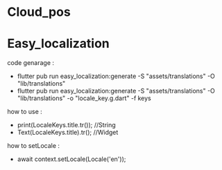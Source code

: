 # Cloud_pos

# Easy_localization

code genarage :

- flutter pub run easy_localization:generate -S "assets/translations" -O "lib/translations"
- flutter pub run easy_localization:generate -S "assets/translations" -O "lib/translations" -o "locale_key.g.dart" -f keys

how to use :

- print(LocaleKeys.title.tr()); //String
- Text(LocaleKeys.title).tr(); //Widget

how to setLocale :

- await context.setLocale(Locale('en'));
